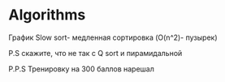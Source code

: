 # Algorithms
График Slow sort- медленная сортировка (O(n^2)- пузырек)

P.S скажите, что не так с Q sort и пирамидальной

P.P.S Тренировку на 300 баллов нарешал
